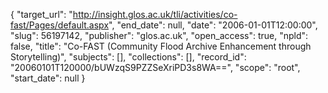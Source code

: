 {
  "target_url": "http://insight.glos.ac.uk/tli/activities/co-fast/Pages/default.aspx", 
  "end_date": null, 
  "date": "2006-01-01T12:00:00", 
  "slug": 56197142, 
  "publisher": "glos.ac.uk", 
  "open_access": true, 
  "npld": false, 
  "title": "Co-FAST (Community Flood Archive Enhancement through Storytelling)", 
  "subjects": [], 
  "collections": [], 
  "record_id": "20060101T120000/bUWzqS9PZZSeXriPD3s8WA==", 
  "scope": "root", 
  "start_date": null
}

